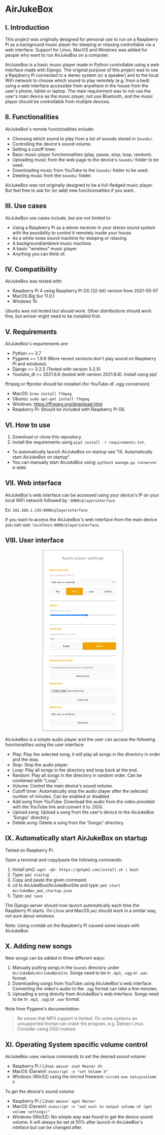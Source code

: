 # AirJukeBox

## I. Introduction

This project was originally designed for personal use to run on a Raspberry Pi as a background music
player for sleeping or relaxing controllable via a web interface. Support for Linux,
MacOS and Windows was added for people who want to run AirJukeBox on a computer.

AirJukeBox is a basic music player made in Python controllable using a web
interface made with Django. The original purpose of this project was to use a
Raspberry Pi connected to a stereo system (or a speaker) and to the local WiFi network to
choose which sound to play remotely (e.g. from a bed) using a web
interface accessible from anywhere in the house from the user's phone, tablet or laptop.
The main requirement was to not use the user's main device as the music player,
not use Bluetooth, and the music player should be controllable from multiple devices.


## II. Functionalities

AirJukeBox's remote functionalities include:
- Choosing which sound to play from a list of sounds stored in `Sounds/`.
- Controlling the device's sound volume.
- Setting a cutoff timer.
- Basic music player functionnalities (play, pause, stop, loop, random).
- Uploading music from the web page to the device's `Sounds/` folder to be used.
- Downloading music from YouTube to the `Sounds/` folder to be used.
- Deleting music from the `Sounds/` folder.

AirJukeBox was not originally designed to be a full-fledged music player. But feel free
to ask for (or add) new functionnalities if you want.


## III. Use cases

AirJukeBox use cases include, but are not limited to:
- Using a Raspberry Pi as a stereo receiver in your stereo sound system with the possibility to control it remotely inside your house.
- As a white noise sound machine for sleeping or relaxing.
- A background/ambient music machine.
- A basic "wireless" music player.
- Anything you can think of.


## IV. Compatibility

AirJukeBox was tested with:
- Raspberry Pi 4 using Raspberry Pi OS (32-bit) version from 2021-05-07
- MacOS Big Sur 11.0.1
- Windows 10

Ubuntu was not tested but should work. Other distributions should work fine, but amixer might need to be installed first.


## V. Requirements

AirJukeBox's requirements are:
- Python >= 3.7
- Pygame == 1.9.6 (More recent versions don't play sound on Raspberry Pi and windows).
- Django >= 3.2.5 (Tested with version 3.2.5)
- Youtube_dl >= 2021.6.6 (tested with version 2021.6.6). Install using pip!

ffmpeg or ffprobe should be installed (for YouTube-dl .ogg conversion):
- MacOS: `brew install ffmpeg`
- Ubuntu: `sudo apt-get install ffmpeg`
- Windows: https://ffmpeg.org/download.html
- Raspberry Pi: Should be included with Raspberry Pi OS.


## VI. How to use

1) Download or clone this repository.
2) Install the requirements using `pip3 install -r requirements.txt`.

- To automatically launch AirJukeBox on startup see "IX. Automatically start AirJukeBox on startup".
- You can manually start AirJukeBox using: `python3 manage.py runserver 0:8000`.


## VII. Web interface

AirJukeBox's web interface can be accessed using your device's IP on your local WiFi network followed by `:8000/playerinterface`.

Ex: `192.168.1.145:8000/playerinterface`

If you want to access the AirJukeBox's web interface from the main device you can use: `localhost:8000/playerinterface`.

## VIII. User interface

<p align="center">
<img
src="https://github.com/vdouet/AirJukeBox/blob/main/img/AirJukeBox_GUI_1.png"
alt="GUI 1" title="GUI 1" width="265" height="334"/>
<img
src="https://github.com/vdouet/AirJukeBox/blob/main/img/AirJukeBox_GUI_2.png"
alt="GUI 2" title="GUI 2" width="264" height="250"/>
</p>

AirJukeBox is a simple audio player and the user can access the following functionalities using the user interface:

- Play: Play the selected song, it will play all songs in the directory in order and the stop.
- Stop: Stop the audio player.
- Loop: Play all songs in the directory and loop back at the end.
- Random: Play all songs in the directory in random order. Can be combined with "Loop".
- Volume: Control the main device's sound volume.
- Cutoff timer: Automatically stop the audio player after the selected number of minutes. Can be enabled or disabled.
- Add song from YouTube: Download the audio from the video provided with the YouTube link and convert it to .OGG.
- Upload song: Upload a song from the user's device to the AirJukeBox 'Songs/' directory.
- Delete song: Delete a song from the 'Songs/' directory.


## IX. Automatically start AirJukeBox on startup

Tested on Raspberry Pi:

Open a terminal and copy/paste the following commands:

1) Install pm2: `wget -qO- https://getpm2.com/install.sh | bash`
2) Type: `pm2 startup`
3) Copy and paste the given command.
4) cd to AirJukeBox/AirJukeBoxSite and type: `pm2 start AirJukeBox_pm2_startup.json`
5) Type: `pm2 save`

The Django server should now launch automatically each time the Raspberry Pi starts.
On Linux and MacOS `pm2` should work in a similar way, not sure about windows.

Note: Using crontab on the Raspberry Pi caused some issues with AirJukeBox.


## X. Adding new songs

New songs can be added in three different ways:

1) Manually putting songs in the `Sounds` directory under `AirJukeBok/AirJukeBoxSite`. Songs need to be in `.mp3`, `.ogg` or `.wav` format.
2) Downloading songs from YouTube using AirJukeBox's web interface. Converting the video's audio to the `.ogg` format can take a few minutes.
3) Uploading a song directly from AirJukeBox's web interface. Songs need to be in `.mp3`, `.ogg` or `.wav` format.

Note from Pygame's documentation:
> Be aware that MP3 support is limited. On some systems an unsupported format can crash the program, e.g. Debian Linux. Consider using OGG instead.


## XI. Operating System specific volume control

AirJukeBox uses various commands to set the desired sound volume:

- Raspberry Pi / Linux: `amixer sset Master X%`
- MacOS (Darwin): `osascript -e "set Volume X"`
- Windows (Win32) using the nircmd freeware: `nircmd.exe setsysvolume X`

To get the device's sound volume:

- Raspberry Pi / Linux: `amixer sget Master`
- MacOS (Darwin): `osascript -e "set ovol to output volume of (get volume settings)"`
- Windows (Win32): No simple way was found to get the device sound volume. It will always be set at 50% after launch in AirJukeBox's inteface but can be changed after.
